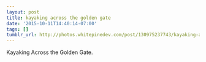 ```yaml
---
layout: post
title: kayaking across the golden gate
date: '2015-10-11T14:40:14-07:00'
tags: []
tumblr_url: http://photos.whitepinedev.com/post/130975237743/kayaking-across-the-golden-gate
---
```

Kayaking Across the Golden Gate.
